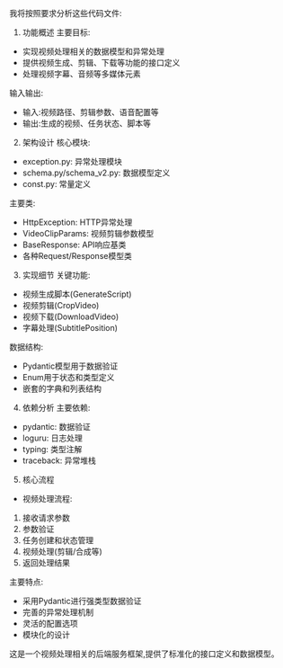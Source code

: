 我将按照要求分析这些代码文件:

1. 功能概述
主要目标:
- 实现视频处理相关的数据模型和异常处理
- 提供视频生成、剪辑、下载等功能的接口定义
- 处理视频字幕、音频等多媒体元素

输入输出:
- 输入:视频路径、剪辑参数、语音配置等
- 输出:生成的视频、任务状态、脚本等

2. 架构设计
核心模块:
- exception.py: 异常处理模块
- schema.py/schema_v2.py: 数据模型定义
- const.py: 常量定义

主要类:
- HttpException: HTTP异常处理
- VideoClipParams: 视频剪辑参数模型 
- BaseResponse: API响应基类
- 各种Request/Response模型类

3. 实现细节
关键功能:
- 视频生成脚本(GenerateScript)
- 视频剪辑(CropVideo) 
- 视频下载(DownloadVideo)
- 字幕处理(SubtitlePosition)

数据结构:
- Pydantic模型用于数据验证
- Enum用于状态和类型定义
- 嵌套的字典和列表结构

4. 依赖分析
主要依赖:
- pydantic: 数据验证
- loguru: 日志处理
- typing: 类型注解
- traceback: 异常堆栈

5. 核心流程
- 视频处理流程:
1. 接收请求参数
2. 参数验证
3. 任务创建和状态管理 
4. 视频处理(剪辑/合成等)
5. 返回处理结果

主要特点:
- 采用Pydantic进行强类型数据验证
- 完善的异常处理机制
- 灵活的配置选项
- 模块化的设计

这是一个视频处理相关的后端服务框架,提供了标准化的接口定义和数据模型。